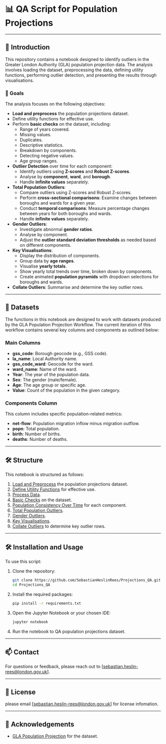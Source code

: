 # 📊 QA Script for Population Projections

---

## 📝 Introduction

This repository contains a notebook designed to identify outliers in the Greater London Authority (GLA) population projection data. The analysis involves loading the dataset, preprocessing the data, defining utility functions, performing outlier detection, and presenting the results through visualisations.

### 🎯 Goals

The analysis focuses on the following objectives:

- **Load and preprocess** the population projections dataset.
- Define utility functions for effective use.
- Perform **basic checks** on the dataset, including:
  - Range of years covered.
  - Missing values.
  - Duplicates.
  - Descriptive statistics.
  - Breakdown by components.
  - Detecting negative values.
  - Age group ranges.
- **Outlier Detection** over time for each component:
  - Identify outliers using **Z-scores** and **Robust Z-scores**.
  - Analyse by **component**, **ward**, and **borough**.
  - Handle **infinite values** separately.
- **Total Population Outliers**:
  - Compare outliers using Z-scores and Robust Z-scores.
  - Perform **cross-sectional comparisons**: Examine changes between boroughs and wards for a given year.
  - Conduct **temporal comparisons**: Measure percentage changes between years for both boroughs and wards.
  - Handle **infinite values** separately.
- **Gender Outliers**:
  - Investigate abnormal **gender ratios**.
  - Analyse by component.
  - Adjust the **outlier standard deviation thresholds** as needed based on different components.
- **Key Visualisations**:
  - Display the distribution of components.
  - Group data by **age ranges**.
  - Visualise **yearly totals**.
  - Show yearly total trends over time, broken down by components.
  - Create animated **population pyramids** with dropdown selections for boroughs and wards.
- **Collate Outliers**: Summarise and determine the key outlier rows.

---

## 📂 Datasets

The functions in this notebook are designed to work with datasets produced by the GLA Population Projection Workflow. The current iteration of this workflow contains several key columns and components as outlined below:

### Main Columns

- **gss_code**: Borough geocode (e.g., GSS code).
- **la_name**: Local Authority name.
- **gss_code_ward**: Geocode for the ward.
- **ward_name**: Name of the ward.
- **Year**: The year of the population data.
- **Sex**: The gender (male/female).
- **Age**: The age group or specific age.
- **Value**: Count of the population in the given category.

### Components Column

This column includes specific population-related metrics:
- **net-flow**: Population migration inflow minus migration outflow.
- **popn**: Total population.
- **birth**: Number of births.
- **deaths**: Number of deaths.

---

## 🛠️ Structure

This notebook is structured as follows:

1. [Load and Preprocess](#load-and-preprocess) the population projections dataset.
2. [Define Utility Functions](#define-utility-functions) for effective use.
3. [Process Data](#process-data).
4. [Basic Checks](#basic-checks) on the dataset.
5. [Population Consistency Over Time](#population-consistency-over-time) for each component.
6. [Total Population Outliers](#total-population-outliers).
7. [Gender Outliers](#gender-outliers).
8. [Key Visualisations](#key-visualisations).
9. [Collate Outliers](#collate-outliers) to determine key outlier rows.

---

## 🛠️ Installation and Usage

To use this script:

1. Clone the repository:
   ```bash
   git clone https://github.com/SebastianHeslinRees/Projections_QA.git
   cd Projections_QA
   ```

2. Install the required packages:
   ```bash
   pip install -r requirements.txt
   ```

3. Open the Jupyter Notebook or your chosen IDE:
   ```bash
   jupyter notebook
   ```

4. Run the notebook to QA population projections dataset.

---

## 📫 Contact

For questions or feedback, please reach out to [sebastian.heslin-rees@london.gov.uk].

---

## 📄 License

please email [sebastian.heslin-rees@london.gov.uk] for license infomation.

---

## 📄 Acknowledgements

- [GLA Population Projection]([https://www.gla.gov.uk](https://www.london.gov.uk/)) for the dataset.
